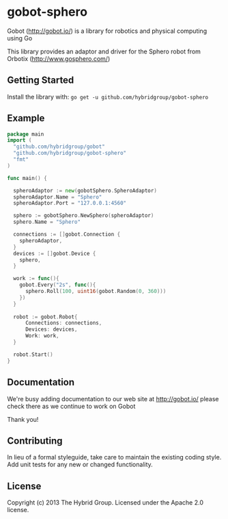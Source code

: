 # gobot-sphero

Gobot (http://gobot.io/) is a library for robotics and physical computing using Go

This library provides an adaptor and driver for the Sphero robot from Orbotix (http://www.gosphero.com/)

## Getting Started

Install the library with: `go get -u github.com/hybridgroup/gobot-sphero`

## Example

```go
package main
import (
  "github.com/hybridgroup/gobot"
  "github.com/hybridgroup/gobot-sphero"
  "fmt"
)

func main() {

  spheroAdaptor := new(gobotSphero.SpheroAdaptor)
  spheroAdaptor.Name = "Sphero"
  spheroAdaptor.Port = "127.0.0.1:4560"

  sphero := gobotSphero.NewSphero(spheroAdaptor)
  sphero.Name = "Sphero"

  connections := []gobot.Connection {
    spheroAdaptor,
  }
  devices := []gobot.Device {
    sphero,
  }

  work := func(){
    gobot.Every("2s", func(){ 
      sphero.Roll(100, uint16(gobot.Random(0, 360))) 
    })
  }
  
  robot := gobot.Robot{
      Connections: connections, 
      Devices: devices,
      Work: work,
  }

  robot.Start()
}
```

## Documentation
We're busy adding documentation to our web site at http://gobot.io/ please check there as we continue to work on Gobot

Thank you!

## Contributing
In lieu of a formal styleguide, take care to maintain the existing coding style. Add unit tests for any new or changed functionality.

## License
Copyright (c) 2013 The Hybrid Group. Licensed under the Apache 2.0 license.
